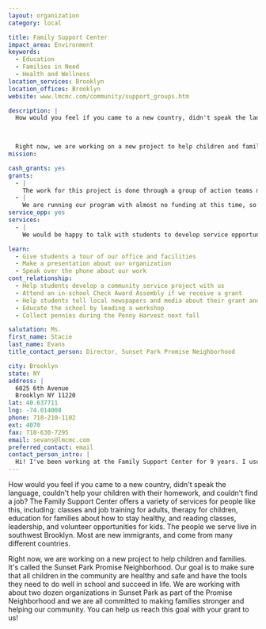 ```yaml
---
layout: organization
category: local

title: Family Support Center
impact_area: Environment
keywords: 
  - Education
  - Families in Need
  - Health and Wellness
location_services: Brooklyn
location_offices: Brooklyn
website: www.lmcmc.com/community/support_groups.htm

description: |
  How would you feel if you came to a new country, didn't speak the language, couldn't help your children with their homework, and couldn't find a job? The Family Support Center offers a variety of services for people like this, including: classes and job training for adults, therapy for children, education for families about how to stay healthy, and reading classes, leadership, and volunteer opportunities for kids. The people we serve live in southwest Brooklyn.  Most are new immigrants, and come from many different countries.

  

  Right now, we are working on a new project to help children and families.  It's called the Sunset Park Promise Neighborhood.  Our goal is to make sure that all children in the community are healthy and safe and have the tools they need to do well in school and succeed in life.  We are working with about two dozen organizations in Sunset Park as part of the Promise Neighborhood and we are all committed to making families stronger and helping our community.  You can help us reach this goal with your grant to us!
mission: 

cash_grants: yes
grants: 
  - |
    The work for this project is done through a group of action teams made up of staff from local organizations and residents from the neighborhood.  We are committed to having active community participation in the work of the project.  Many of our community members do not have strong English skills, so we hire interpreters for each meeting.  Interpreters cost $60 for a 2-hour meeting and $75 for a 2.5-hour meeting.  A grant of $450 would enable us to have interpretation for 5 of our 2-hour meetings and 2 of our 2.5-hour meetings, ensuring full and equitable participation for community members.
  - |
    We are running our program with almost no funding at this time, so even very small things are quite valuable to us.  For example, we often need basic office supplies such as copier paper and markers and chart paper for our meetings.  A grant of $250 would purchase supplies for 3 months, enabling us to keep the projet work moving ahead as we apply for full project funding.
service_opp: yes
services: 
  - |
    We would be happy to talk with students to develop service opportunities with the Promise Neighborhood.

learn: 
  - Give students a tour of our office and facilities
  - Make a presentation about our organization
  - Speak over the phone about our work
cont_relationship: 
  - Help students develop a community service project with us
  - Attend an in-school Check Award Assembly if we receive a grant
  - Help students tell local newspapers and media about their grant and/or project with us
  - Educate the school by leading a workshop
  - Collect pennies during the Penny Harvest next fall

salutation: Ms.
first_name: Stacie
last_name: Evans
title_contact_person: Director, Sunset Park Promise Neighborhood

city: Brooklyn
state: NY
address: |
  6025 6th Avenue  
  Brooklyn NY 11220
lat: 40.637711
lng: -74.014008
phone: 718-210-1102
ext: 4070
fax: 718-630-7295
email: sevans@lmcmc.com
preferred_contact: email
contact_person_intro: |
  Hi! I've been working at the Family Support Center for 9 years. I used to run our adult education and training program where I worked with adults who were learning English, studying for the GED, or getting job training.  Now I am the director of the Sunset Park Promise Neighborhood, a new project that focuses on strengthening families, supporting children and building a healthier community.
---
```

How would you feel if you came to a new country, didn't speak the language, couldn't help your children with their homework, and couldn't find a job? The Family Support Center offers a variety of services for people like this, including: classes and job training for adults, therapy for children, education for families about how to stay healthy, and reading classes, leadership, and volunteer opportunities for kids. The people we serve live in southwest Brooklyn.  Most are new immigrants, and come from many different countries.



Right now, we are working on a new project to help children and families.  It's called the Sunset Park Promise Neighborhood.  Our goal is to make sure that all children in the community are healthy and safe and have the tools they need to do well in school and succeed in life.  We are working with about two dozen organizations in Sunset Park as part of the Promise Neighborhood and we are all committed to making families stronger and helping our community.  You can help us reach this goal with your grant to us!